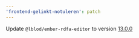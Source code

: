 ```yaml
---
'frontend-gelinkt-notuleren': patch
---
```


Update `@lblod/ember-rdfa-editor` to version [13.0.0](https://github.com/lblod/ember-rdfa-editor/releases/tag/%40lblod%2Fember-rdfa-editor%4013.0.0)
